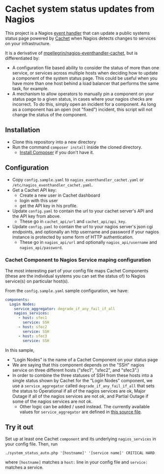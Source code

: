 # Cachet system status updates from Nagios

This project is a Nagios [event handler](https://assets.nagios.com/downloads/nagioscore/docs/nagioscore/3/en/eventhandlers.html)
that can update a public systems status page powered by [Cachet](https://cachethq.io/) when Nagios detects
changes to services on your infrastructure.

It is a derivative of [mpellegrin/nagios-eventhandler-cachet](https://github.com/mpellegrin/nagios-eventhandler-cachet),
but is differentiated by:
  * A configuration file based ability to consider the status of more than one
    service, or services across multiple hosts when deciding how to update a component
    of the system status page. This could be useful when you have more than one host
    behind a load balancer that performs the same task, for example.
  * A mechanism to allow operators to manually pin a component on your status page to a
    given status, in cases where your nagios checks are incorrect. To do this, simply
    open an incident for a component. As long as a component has an open (not "fixed") incident,
    this script will not change the status of the component.

## Installation
  * Clone this repository into a new directory  
  * Run the command `composer install` inside the cloned directory.
      * [Install Composer](https://getcomposer.org/download/) if you don't have it.
      
## Configuration
  * Copy `config.sample.yaml` to `nagios_eventhandler_cachet.yaml` or `/etc/nagios_eventhandler_cachet.yaml`.
  * Get a Cachet API key:
      * Create a new user in Cachet dashboard
      * login with this user
      * get the API key in his profile.
  * Update `config.yaml` to contain the url to your cachet server's API and the API key from above.
      * These go in `cachet_api/url` and `cachet_api/api_key`.
  * Update `config.yaml` to contain the url to your nagios server's json cgi endpoints, and optionally an http username
    and password if your nagios instance is protected by some form of HTTP authentication. 
      * These go in `nagios_api/url` and optionally `nagios_api/username` and `nagios_api/password`.
      
### Cachet Component to Nagios Service maping configuration
The most interesting part of your config file maps Cachet Components (these are the individual systems
you can set the status of) to Nagios service(s) on particular host(s).

From the `config.sample.yaml` sample configuration, we have:
```yaml
components:
  Login Nodes:
    service_aggregator: degrade_if_any_fail_if_all
    nagios_services:
      - host: sfec1
        service: SSH
      - host: sfec2
        service: SSH
      - host: sfec3
        service: SSH
``` 
In this sample,
  * "Login Nodes" is the name of a Cachet Component on your status page
  * We are saying that this component depends on the "SSH" nagios service on three different
    hosts ("sfec1", "sfec2", and "sfec3".)
  * In order to combine the three statuses of SSH from these hosts into a single status
    shown by Cachet for the "Login Nodes" component, we use a `service_aggregator` called
    `degrade_if_any_fail_if_all` that sets the status to Operational if all of the nagios
     services are ok, Major Outage if all of the nagios services are not ok, and Partial
     Outage if some of the nagios services are not ok.
     * Other logic can be added / used instead. The currently available values for
     `service_aggregator` are defined in [this source file](https://github.umn.edu/mbaynton/nagios-eventhandler-cachet/blob/master/src/ServiceAggregator/ServiceAggregatorProvider.php).
     
## Try it out
Set up at least one Cachet `component` and its underlying `nagios_services` in your config file.
Then, run  
```
./system_status_auto.php '[hostname]' '[service name]' CRITICAL HARD
```
where `[hostname]` matches a `host:` line in your config file and `service:` matches a service.